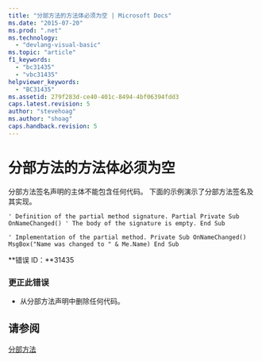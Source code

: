 ```yaml
---
title: "分部方法的方法体必须为空 | Microsoft Docs"
ms.date: "2015-07-20"
ms.prod: ".net"
ms.technology: 
  - "devlang-visual-basic"
ms.topic: "article"
f1_keywords: 
  - "bc31435"
  - "vbc31435"
helpviewer_keywords: 
  - "BC31435"
ms.assetid: 279f283d-ce40-401c-8494-4bf06394fdd3
caps.latest.revision: 5
author: "stevehoag"
ms.author: "shoag"
caps.handback.revision: 5
---
```

# 分部方法的方法体必须为空
分部方法签名声明的主体不能包含任何代码。 下面的示例演示了分部方法签名及其实现。  
  
```  
' Definition of the partial method signature. Partial Private Sub OnNameChanged() ' The body of the signature is empty. End Sub  
```  
  
```  
' Implementation of the partial method. Private Sub OnNameChanged() MsgBox("Name was changed to " & Me.Name) End Sub  
```  
  
 **错误 ID：**31435  
  
### 更正此错误  
  
-   从分部方法声明中删除任何代码。  
  
## 请参阅  
 [分部方法](../../visual-basic/programming-guide/language-features/procedures/partial-methods.md)